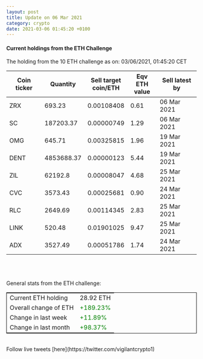 ```yaml
---
layout: post
title: Update on 06 Mar 2021
category: crypto
date: 2021-03-06 01:45:20 +0100
---
```

<!-- Global site tag (gtag.js) - Google Analytics -->
<script async src="https://www.googletagmanager.com/gtag/js?id=UA-103831149-5"></script>
<script>
  window.dataLayer = window.dataLayer || [];
  function gtag(){dataLayer.push(arguments);}
  gtag('js', new Date());

  gtag('config', 'UA-103831149-5');
</script>


#### Current holdings from the ETH Challenge

The holding from the 10 ETH challenge as on: 03/06/2021, 01:45:20 CET

|Coin ticker|Quantity|Sell target<br>coin/ETH|Eqv ETH<br>value|Sell latest by|
|-----------|--------|-----------|-----------|--------------|
ZRX|693.23|  0.00108408|0.61|06 Mar 2021|
SC|187203.37|  0.00000749|1.29|06 Mar 2021|
OMG|645.71|  0.00325815|1.96|19 Mar 2021|
DENT|4853688.37|  0.00000123|5.44|19 Mar 2021|
ZIL|62192.8|  0.00008047|4.68|25 Mar 2021|
CVC|3573.43|  0.00025681|0.90|24 Mar 2021|
RLC|2649.69|  0.00114345|2.83|25 Mar 2021|
LINK|520.48|  0.01901025|9.47|25 Mar 2021|
ADX|3527.49|  0.00051786|1.74|24 Mar 2021|

<br>
<br>
<br>
General stats from the ETH challenge:

<table style="border:1px solid black;margin-left:auto;margin-right:auto;">
	<tbody>
	<tr>
		<td>Current ETH holding</td>
		<td>     28.92 ETH</td>
	</tr>
	<tr>
		<td>Overall change of ETH</td>
		<td><font color="green">+189.23%</font></td>
	</tr>
	<tr>
		<td>Change in last week</td>
		<td><font color="green">+11.89%</font></td>
	</tr>
	<tr>
		<td>Change in last month</td>
		<td><font color="green">+98.37%</font></td>
	</tr>
	</tbody>
</table>

<br>
Follow live tweets [here](https://twitter.com/vigilantcrypto1)
<br>
<br>